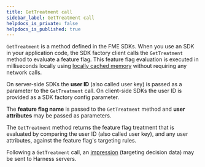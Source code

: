 ```yaml
---
title: GetTreatment call
sidebar_label: GetTreatment call
helpdocs_is_private: false
helpdocs_is_published: true
---
```


`GetTreatment` is a method defined in the FME SDKs. When you use an SDK in your application code, the SDK factory client calls the `GetTreatment` method to evaluate a feature flag. This feature flag evaluation is executed in milliseconds locally using [locally cached memory](./fme-payload.md) without requiring any network calls.

On server-side SDKs the **user ID** (also called user key) is passed as a parameter to the `GetTreatment` call. On client-side SDKs the user ID is provided as a SDK factory config parameter.

The **feature flag name** is passed to the `GetTreatment` method and **user attributes** may be passed as parameters.

The `GetTreatment` method returns the feature flag treatment that is evaluated by comparing the user ID (also called user key), and any user attributes, against the feature flag's targeting rules.

Following a `GetTreatment` call, an [impression](./impressions.md) (targeting decision data) may be sent to Harness servers.